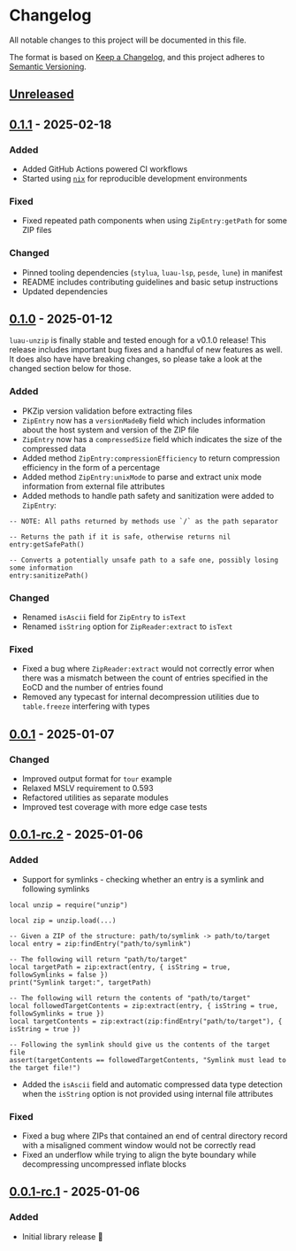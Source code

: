 # Changelog

All notable changes to this project will be documented in this file.

The format is based on [Keep a Changelog](https://keepachangelog.com/en/1.0.0/), and this project adheres to [Semantic Versioning](https://semver.org/spec/v2.0.0.html).

## [Unreleased]

## [0.1.1] - 2025-02-18
### Added
- Added GitHub Actions powered CI workflows
- Started using [`nix`](https://nixos.org/) for reproducible development environments
### Fixed
- Fixed repeated path components when using `ZipEntry:getPath` for some ZIP files
### Changed
- Pinned tooling dependencies (`stylua`, `luau-lsp`, `pesde`, `lune`) in manifest
- README includes contributing guidelines and basic setup instructions 
- Updated dependencies

## [0.1.0] - 2025-01-12
`luau-unzip` is finally stable and tested enough for a v0.1.0 release! This release includes important bug fixes and a handful of new features as well. It does also have have breaking changes, so please take a look at the changed section below for those.

### Added
- PKZip version validation before extracting files
- `ZipEntry` now has a `versionMadeBy` field which includes information about the host system and version of the ZIP file
- `ZipEntry` now has a `compressedSize` field which indicates the size of the compressed data
- Added method `ZipEntry:compressionEfficiency` to return compression efficiency in the form of a percentage
- Added method `ZipEntry:unixMode` to parse and extract unix mode information from external file attributes
- Added methods to handle path safety and sanitization were added to `ZipEntry`: 
```luau
-- NOTE: All paths returned by methods use `/` as the path separator

-- Returns the path if it is safe, otherwise returns nil
entry:getSafePath()

-- Converts a potentially unsafe path to a safe one, possibly losing some information
entry:sanitizePath()
```
### Changed
- Renamed `isAscii` field for `ZipEntry` to `isText`
- Renamed `isString` option for `ZipReader:extract` to `isText`
### Fixed
- Fixed a bug where `ZipReader:extract` would not correctly error when there was a mismatch between the count of entries specified in the EoCD and the number of entries found
- Removed any typecast for internal decompression utilities due to `table.freeze` interfering with types

## [0.0.1] - 2025-01-07
### Changed
- Improved output format for `tour` example
- Relaxed MSLV requirement to 0.593
- Refactored utilities as separate modules
- Improved test coverage with more edge case tests

## [0.0.1-rc.2] - 2025-01-06
### Added
- Support for symlinks - checking whether an entry is a symlink and following symlinks
```luau
local unzip = require("unzip")

local zip = unzip.load(...)

-- Given a ZIP of the structure: path/to/symlink -> path/to/target
local entry = zip:findEntry("path/to/symlink")

-- The following will return "path/to/target"
local targetPath = zip:extract(entry, { isString = true, followSymlinks = false })
print("Symlink target:", targetPath)

-- The following will return the contents of "path/to/target"
local followedTargetContents = zip:extract(entry, { isString = true, followSymlinks = true })
local targetContents = zip:extract(zip:findEntry("path/to/target"), { isString = true })

-- Following the symlink should give us the contents of the target file
assert(targetContents == followedTargetContents, "Symlink must lead to the target file!")
```
- Added the `isAscii` field and automatic compressed data type detection when the `isString` option is not provided using internal file attributes
### Fixed
- Fixed a bug where ZIPs that contained an end of central directory record with a misaligned comment window would not be correctly read
- Fixed an underflow while trying to align the byte boundary while decompressing uncompressed inflate blocks

## [0.0.1-rc.1] - 2025-01-06
### Added
- Initial library release :tada:

[unreleased]: https://github.com/0x5eal/luau-unzip/commits/HEAD
[0.1.1]: https://pesde.dev/packages/0x5eal/unzip/0.1.1/any
[0.1.0]: https://pesde.dev/packages/0x5eal/unzip/0.1.0/any
[0.0.1]: https://pesde.dev/packages/0x5eal/unzip/0.0.1/any
[0.0.1-rc.2]: https://pesde.dev/packages/0x5eal/unzip/0.0.1-rc.2/any
[0.0.1-rc.1]: https://pesde.dev/packages/0x5eal/unzip/0.0.1-rc.1/any

